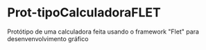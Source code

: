# Prot-tipoCalculadoraFLET
Protótipo de uma calculadora feita usando o framework "Flet" para desenvenvolvimento gráfico
